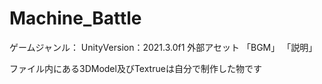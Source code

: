 # Machine_Battle
ゲームジャンル：
UnityVersion：2021.3.0f1
外部アセット
「BGM」
「説明」

ファイル内にある3DModel及びTextrueは自分で制作した物です

